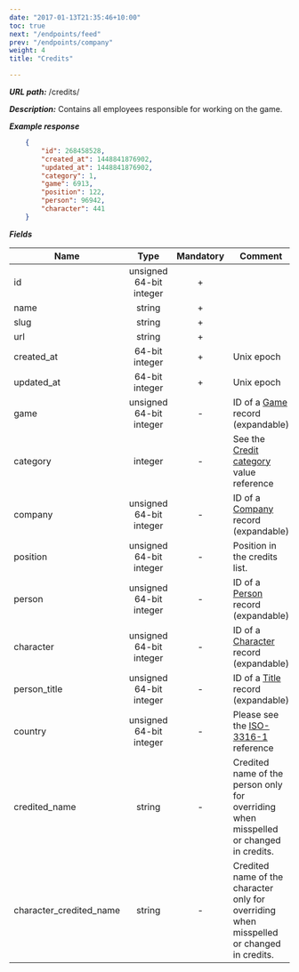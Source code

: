 ```yaml
---
date: "2017-01-13T21:35:46+10:00"
toc: true
next: "/endpoints/feed"
prev: "/endpoints/company"
weight: 4
title: "Credits"

---
```


***URL path:*** /credits/

***Description:*** Contains all employees responsible for working on the game.

***Example response***

```json
    {
        "id": 268458528,
        "created_at": 1448841876902,
        "updated_at": 1448841876902,
        "category": 1,
        "game": 6913,
        "position": 122,
        "person": 96942,
        "character": 441
    }
```

***Fields***

| Name       | Type                              | Mandatory | Comment |
| ---------- |:---------------------------------:|:---------:| ------- |
| id         | unsigned 64-bit integer           |     +     ||
| name       | string                            |     +     ||
| slug       | string                            |     +     ||
| url        | string                            |     +     ||
| created_at | 64-bit integer                    |     +     | Unix epoch |
| updated_at | 64-bit integer                    |     +     | Unix epoch |
| game       | unsigned 64-bit integer           |     -     | ID of a [Game](../game) record (expandable) |
| category   | integer                           |     -     | See the [Credit category](../../enum-fields/credit-category) value reference |
| company    | unsigned 64-bit integer           |     -     | ID of a [Company](../company) record (expandable) |
| position    | unsigned 64-bit integer           |     -     | Position in the credits list. |
| person    | unsigned 64-bit integer           |     -     | ID of a [Person](../person) record (expandable) |
| character    | unsigned 64-bit integer           |     -     | ID of a [Character](../character) record (expandable) |
| person_title    | unsigned 64-bit integer           |     -     | ID of a [Title](../title) record (expandable) |
| country    | unsigned 64-bit integer           |     -     | Please see the [ISO-3316-1](https://en.wikipedia.org/wiki/ISO_3166-1_numeric) reference |
| credited_name        | string                            |     -     | Credited name of the person only for overriding when misspelled or changed in credits. |
| character_credited_name        | string                            |     -     | Credited name of the character only for overriding when misspelled or changed in credits. |
